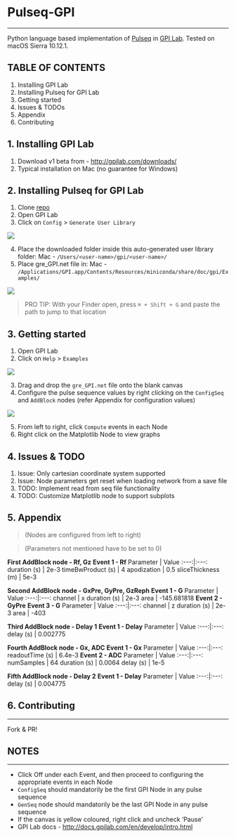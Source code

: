 # Pulseq-GPI
---
Python language based implementation of [Pulseq](http://pulseq.github.io) in [GPI Lab](http://gpilab.com). Tested on macOS Sierra 10.12.1.

## TABLE OF CONTENTS
1. Installing GPI Lab
2. Installing Pulseq for GPI Lab
3. Getting started
4. Issues & TODOs
5. Appendix
6. Contributing

## 1. Installing GPI Lab
1. Download v1 beta from - http://gpilab.com/downloads/
2. Typical installation on Mac (no guarantee for Windows)

## 2. Installing Pulseq for GPI Lab
1. Clone [repo](https://github.com/sravan953/pulseq-gpi)
2. Open GPI Lab
3. Click on `Config` > `Generate User Library`

![](https://github.com/sravan953/pulseq-gpi/screenshots/gen_user_lib.png)

4. Place the downloaded folder inside this auto-generated user library folder:
  Mac - `/Users/<user-name>/gpi/<user-name>/`
5. Place gre_GPI.net file in:
  Mac - `/Applications/GPI.app/Contents/Resources/miniconda/share/doc/gpi/Examples/`

![](https://github.com/sravan953/pulseq-gpi/screenshots/gpi_network_in_examples.png)

> PRO TIP: With your Finder open, press `⌘ + Shift + G` and paste the path to jump to that location

## 3. Getting started
1. Open GPI Lab
2. Click on `Help` > `Examples`

![](https://github.com/sravan953/pulseq-gpi/screenshots/gpi_help_examples.png)

3. Drag and drop the `gre_GPI.net` file onto the blank canvas
4. Configure the pulse sequence values by right clicking on the `ConfigSeq` and `AddBlock` nodes (refer Appendix for configuration values)

![](https://github.com/sravan953/pulseq-gpi/screenshots/config_params.png)

5. From left to right, click `Compute` events in each Node
6. Right click on the Matplotlib Node to view graphs

## 4. Issues & TODO
1. Issue: Only cartesian coordinate system supported
2. Issue: Node parameters get reset when loading network from a save file
3. TODO: Implement read from seq file functionality
4. TODO: Customize Matplotlib node to support subplots

## 5. Appendix
> (Nodes are configured from left to right)

> (Parameters not mentioned have to be set to 0)

**First AddBlock node - Rf, Gz**
**Event 1 - Rf**
Parameter | Value
:---:|:---:
duration (s) | 2e-3
timeBwProduct (s) | 4
apodization | 0.5
sliceThickness (m) | 5e-3

**Second AddBlock node - GxPre, GyPre, GzReph**
**Event 1 - G**
Parameter | Value
:---:|:---:
channel | x
duration (s) | 2e-3
area | -145.681818
**Event 2 - GyPre**
**Event 3 - G**
Parameter | Value
:---:|:---:
channel | z
duration (s) | 2e-3
area | -403

**Third AddBlock node - Delay 1**
**Event 1 - Delay**
Parameter | Value
:---:|:---:
delay (s) | 0.002775

**Fourth AddBlock node - Gx, ADC**
**Event 1 - Gx**
Parameter | Value
:---:|:---:
readoutTime (s) | 6.4e-3
**Event 2 - ADC**
Parameter | Value
:---:|:---:
numSamples | 64
duration (s) | 0.0064
delay (s) | 1e-5

**Fifth AddBlock node - Delay 2**
**Event 1 - Delay**
Parameter | Value
:---:|:---:
delay (s) | 0.004775

## 6. Contributing
---
Fork & PR!

## NOTES
---
- Click Off under each Event, and then proceed to configuring the appropriate events in each Node
- `ConfigSeq` should mandatorily be the first GPI Node in any pulse sequence
- `GenSeq` node should mandatorily be the last GPI Node in any pulse sequence
- If the canvas is yellow coloured, right click and uncheck ‘Pause’
- GPI Lab docs - http://docs.gpilab.com/en/develop/intro.html
